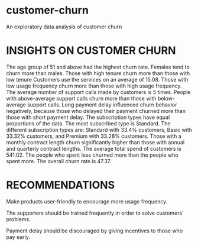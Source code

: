 # customer-churn
An exploratory data analysis of customer churn

# INSIGHTS ON CUSTOMER CHURN
The age group of 51 and above had the highest churn rate.
Females tend to churn more than males.
Those with high tenure churn more than those with low tenure
Customers use the services on an average of 15.08. Those with low usage frequency churn more than those with high usage frequency.
The average number of support calls made by customers is 5 times. People with above-average support calls churn more than those with below-average support calls.
Long payment delay influenced churn behavior negatively, because those who delayed their payment churned more than those with short payment delay.
The subscription types have equal proportions of the data. The most subscribed type is Standard.
The different subscription types are: Standard with 33.4% customers, Basic with 33.32% customers, and Premium with 33.28% customers.
Those with a monthly contract length churn significantly higher than those with annual and quarterly contract lengths.
The average total spend of customers is 541.02. The people who spent less churned more than the people who spent more.
The overall churn rate is 47.37.

# RECOMMENDATIONS
Make products user-friendly to encourage more usage frequency.

The supporters should be trained frequently in order to solve customers' problems.

Payment delay should be discouraged by giving incentives to those who pay early.  

